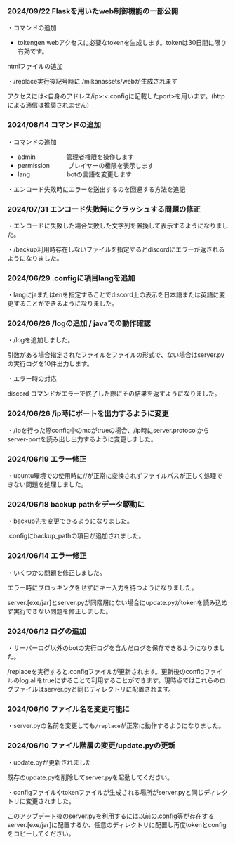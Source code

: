 ### 2024/09/22 Flaskを用いたweb制御機能の一部公開

・コマンドの追加

- tokengen     webアクセスに必要なtokenを生成します。tokenは30日間に限り有効です。

htmlファイルの追加

・/replace実行後記号時に./mikanassets/webが生成されます

アクセスには<自身のアドレス/ip>:<.configに記載したport>を用います。(httpによる通信は推奨されません)

### 2024/08/14 コマンドの追加

・コマンドの追加

 - admin　　　　　管理者権限を操作します
 - permission　　　プレイヤーの権限を表示します
 - lang　　　　　　botの言語を変更します

・エンコード失敗時にエラーを送出するのを回避する方法を追記

### 2024/07/31 エンコード失敗時にクラッシュする問題の修正

・エンコードに失敗した場合失敗した文字列を置換して表示するようになりました。

・/backup利用時存在しないファイルを指定するとdiscordにエラーが返されるようになりました。

### 2024/06/29 .configに項目langを追加

・langにjaまたはenを指定することでdiscord上の表示を日本語または英語に変更することができるようになりました。

### 2024/06/26 /logの追加 / javaでの動作確認

・/logを追加しました。

引数がある場合指定されたファイルをファイルの形式で、ない場合はserver.pyの実行ログを10件出力します。

・エラー時の対応

discord コマンドがエラーで終了した際にその結果を返すようになりました。

### 2024/06/26 /ip時にポートを出力するように変更

・/ipを行った際config中のmcがtrueの場合、/ip時にserver.protocolからserver-portを読み出し出力するように変更しました。

### 2024/06/19 エラー修正

・ubuntu環境での使用時に//が正常に変換されずファイルパスが正しく処理できない問題を処理しました。

### 2024/06/18 backup pathをデータ駆動に

・backup先を変更できるようになりました。

.configにbackup_pathの項目が追加されました。

### 2024/06/14 エラー修正

・いくつかの問題を修正しました。

エラー時にブロッキングをせずにキー入力を待つようになりました。

server.[exe/jar]とserver.pyが同階層にない場合にupdate.pyがtokenを読み込めず実行できない問題を修正しました。

### 2024/06/12 ログの追加

・サーバーログ以外のbotの実行ログを含んだログを保存できるようになりました。

/replaceを実行すると.configファイルが更新されます。更新後のconfigファイルのlog.allをtrueにすることで利用することができます。現時点ではこれらのログファイルはserver.pyと同じディレクトリに配置されます。

### 2024/06/10 ファイル名を変更可能に

・server.pyの名前を変更しても`/replace`が正常に動作するようになりました。

### 2024/06/10 ファイル階層の変更/update.pyの更新

・update.pyが更新されました

既存のupdate.pyを削除してserver.pyを起動してください。

・configファイルやtokenファイルが生成される場所がserver.pyと同じディレクトリに変更されました。

このアップデート後のserver.pyを利用するには以前の.config等が存在するserver.[exe/jar]に配置するか、任意のディレクトリに配置し再度tokenとconfigをコピーしてください。
